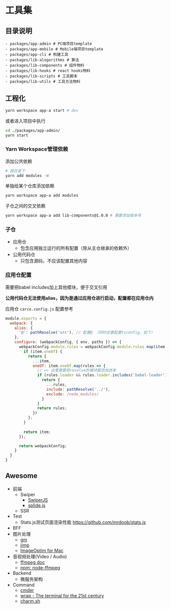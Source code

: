 # 工具集

## 目录说明

```text
- packages/app-admin # PC端项目template
- packages/app-mobile # Mobile端项目template
- packages/app-cli # 构建工具
- packages/lib-alogorithms # 算法
- packages/lib-components # 组件物料
- packages/lib-hooks # react hooks物料
- packages/lib-scripts # 工具脚本
- packages/lib-utils # 工具方法物料
```

## 工程化

```bash
yarn workspace app-a start # dev
```

或者进入项目中执行

```bash
cd ./packages/app-admin/
yarn start
```

### Yarn Workspace管理依赖

添加公共依赖

```bash
# 根目录下
yarn add modules -W
```

单独给某个仓库添加依赖

```bash
yarn workspace app-a add modules
```

子仓之间的交叉依赖

```bash
yarn workspace app-a add lib-components@1.0.0 # 需要添加版本号
```

### 子仓

* 应用仓
  * 包含应用独立运行的所有配置（除从主仓继承的依赖外）
* 公用代码仓
  * 只包含源码，不应该配置其他内容

### 应用仓配置

需要把babel includes加上其他模块，便于交叉引用

**公用代码仓无法使用alias，因为是通过应用仓进行启动，配置都在应用仓内**

应用仓 `carco.config.js` 配置参考

```js
module.exports = {
  webpack: {
    alias: {
      '@': pathResolve('src'), // 配置@ （同时还要配置tsconfig，如下）
    },
    configure: (webpackConfig, { env, paths }) => {
      webpackConfig.module.rules = webpackConfig.module.rules.map(item => {
        if (item.oneOf) {
          return {
            ...item,
            oneOf: item.oneOf.map(rules => {
              // => 这里需要把resolve的模块都添加进来
              if (rules.loader && rules.loader.includes('babel-loader')) {
                return {
                  ...rules,
                  include: pathResolve('../'),
                  exclude: /node_modules/
                }
              }
              return rules;
            })
          };
        }
        
        return item;
      });

      return webpackConfig;
    }
  }
}
```

## Awesome

* 前端
  * Swiper
    * [SwiperJS](https://swiperjs.com/get-started)
    * [splide.js](https://splidejs.com/)
  * SSR
* Test
  * Stats.js测试页面渲染性能 https://github.com/mrdoob/stats.js
* BFF
* 图片处理
  * [gm](https://www.npmjs.com/package/gm)
  * [jimp](https://github.com/oliver-moran/jimp)
  * [ImageOptim for Mac](https://imageoptim.com/mac)
* 音视频处理(Video / Audio)
  * [ffmpeg doc](http://ffmpeg.org/)
  * [npm: node-ffmpeg](https://www.npmjs.com/package/ffmpeg)
* Backend
  * 微服务架构
* Command
  * [cmder]()
  * [wrap - The terminal for the 21st century](https://www.warp.dev/)
  * [charm.sh](https://charm.sh/)
